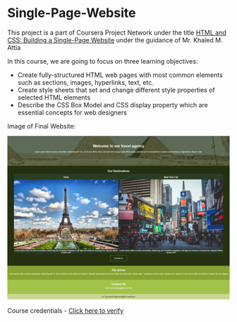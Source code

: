 # Single-Page-Website

This project is a part of Coursera Project Network under the title [HTML and CSS: Building a Single-Page Website](https://www.coursera.org/projects/html-css-single-page?) under the guidance of Mr. Khaled M. Attia


In this course, we are going to focus on three learning objectives:
- Create fully-structured HTML web pages with most common elements such as sections, images, hyperlinks, text, etc.
- Create style sheets that set and change different style properties of selected HTML elements
- Describe the CSS Box Model and CSS display property which are essential concepts for web designers

Image of Final Website: 
  
![webpage](https://github.com/Rounak-Ghosh/Single-Page-Website/blob/main/images/image.png?raw=true)

Course credentials - [Click here to verify](https://www.coursera.org/account/accomplishments/certificate/Q6Z4M9Z5LFVB)
